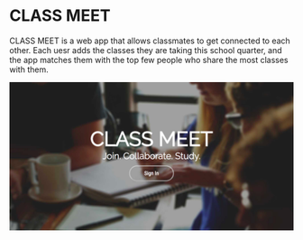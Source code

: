 # CLASS MEET

CLASS MEET is a web app that allows classmates to get connected to each other. Each uesr adds the classes they are taking this school quarter, and the app matches them with the top few people who share the most classes with them.


![alt text](https://github.com/Fe-Zhang/Classmeet/blob/master/welcome-screen.png)


